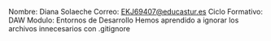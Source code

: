 Nombre: Diana Solaeche 
Correo: EKJ69407@educastur.es 
Ciclo Formativo: DAW 
Modulo: Entornos de Desarrollo 
Hemos aprendido a ignorar los archivos innecesarios con .gitignore 

